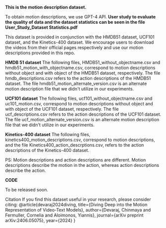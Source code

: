 **This is the motion description dataset.**

To obtain motion descriptions, we use GPT-4 API. **User study to evaluate the quality of data and the dataset statistics can be seen in the file User_Study_Dataset Statistics.pdf**


This dataset is provided in conjunction with the HMDB51 dataset, UCF101 dataset, and the Kinetics-400 dataset. We encourage users to download the videos from their official pages respectively and use our motion descriptions provided in this repo.


**HMDB 51 dataset**
The following files, HMDB51_without_objectname.csv and hmdb51_motion_with_objectname.csv, correspond to motion descriptions without object and with object of the HMDB51 dataset, respectively. 
The file hmdb_descriptions.csv refers to the action descriptions of the HMDB51 dataset. The file hmdb51_motion_alternate_version.csv is an alternate motion description file that we didn't utilize in our experiments.


**UCF101 dataset**
The following files, ucf101_without_objectname.csv and uc101_motion.csv, correspond to motion descriptions without object and with object of the UCF101 dataset, respectively. 
The file ucf_descriptions.csv refers to the action descriptions of the UCF101 dataset. The file ucf_motion_alternate_version.csv is an alternate motion description file that we didn't utilize in our experiments.


**Kinetics-400 dataset**
The following files, kinetics400_motion_descriptions.csv, correspond to motion descriptions,  and the file Kinetics400_action_descrptions.csv, refers to the action descriptions of the Kinetics-400 dataset. 

PS: Motion descriptions and action descriptions are different. Motion descriptions describe the motion in the action, whereas action descriptions describe the action. 


**CODE**

To be released soon. 

Citation
If you find this dataset useful in your research, please consider citing:
@article{devaraj2024diving,
  title={Diving Deep into the Motion Representation of Video-Text Models},
  author={Devaraj, Chinmaya and Fermuller, Cornelia and Aloimonos, Yiannis},
  journal={arXiv preprint arXiv:2406.05075},
  year={2024}
}





